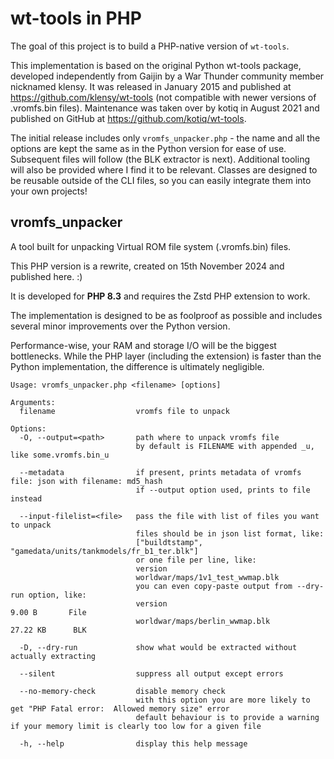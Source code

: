 # wt-tools in PHP

The goal of this project is to build a PHP-native version of `wt-tools`.

This implementation is based on the original Python wt-tools package, developed independently from Gaijin by a War Thunder community member nicknamed klensy. It was released in January 2015 and published at https://github.com/klensy/wt-tools (not compatible with newer versions of .vromfs.bin files). Maintenance was taken over by kotiq in August 2021 and published on GitHub at https://github.com/kotiq/wt-tools.

The initial release includes only `vromfs_unpacker.php` - the name and all the options are kept the same as in the Python version for ease of use. Subsequent files will follow (the BLK extractor is next). Additional tooling will also be provided where I find it to be relevant. Classes are designed to be reusable outside of the CLI files, so you can easily integrate them into your own projects!

## vromfs_unpacker

A tool built for unpacking Virtual ROM file system (.vromfs.bin) files.

This PHP version is a rewrite, created on 15th November 2024 and published here. :)

It is developed for **PHP 8.3** and requires the Zstd PHP extension to work.

The implementation is designed to be as foolproof as possible and includes several minor improvements over the Python version.

Performance-wise, your RAM and storage I/O will be the biggest bottlenecks. While the PHP layer (including the extension) is faster than the Python implementation, the difference is ultimately negligible.

```
Usage: vromfs_unpacker.php <filename> [options]

Arguments:
  filename                  vromfs file to unpack

Options:
  -O, --output=<path>       path where to unpack vromfs file
                            by default is FILENAME with appended _u, like some.vromfs.bin_u
  
  --metadata                if present, prints metadata of vromfs file: json with filename: md5_hash
                            if --output option used, prints to file instead
  
  --input-filelist=<file>   pass the file with list of files you want to unpack
                            files should be in json list format, like:
                            ["buildtstamp", "gamedata/units/tankmodels/fr_b1_ter.blk"]
                            or one file per line, like:
                            version
                            worldwar/maps/1v1_test_wwmap.blk
                            you can even copy-paste output from --dry-run option, like:
                            version                                                          9.00 B       File
                            worldwar/maps/berlin_wwmap.blk                                 27.22 KB      BLK
  
  -D, --dry-run             show what would be extracted without actually extracting
  
  --silent                  suppress all output except errors
  
  --no-memory-check         disable memory check
                            with this option you are more likely to get "PHP Fatal error:  Allowed memory size" error
                            default behaviour is to provide a warning if your memory limit is clearly too low for a given file

  -h, --help                display this help message
```
